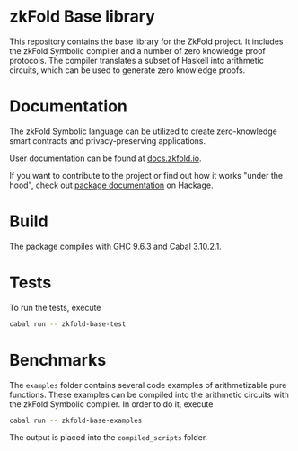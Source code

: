 # zkFold Base library
This repository contains the base library for the ZkFold project. It includes the zkFold Symbolic compiler and a number of zero knowledge proof protocols. The compiler translates a subset of Haskell into arithmetic circuits, which can be used to generate zero knowledge proofs.

# Documentation
The zkFold Symbolic language can be utilized to create zero-knowledge smart contracts and privacy-preserving applications.

User documentation can be found at [docs.zkfold.io](https://docs.zkfold.io "zkFold Symbolic User Documentation").

If you want to contribute to the project or find out how it works "under the hood", check out [package documentation](https://hackage.haskell.org/package/zkfold-base-0.1.0.0/candidate "zkFold Base package") on Hackage.

# Build
The package compiles with GHC 9.6.3 and Cabal 3.10.2.1.

# Tests
To run the tests, execute
```bash
cabal run -- zkfold-base-test
```

# Benchmarks
The `examples` folder contains several code examples of arithmetizable pure functions. These examples can be compiled into the arithmetic circuits with the zkFold Symbolic compiler. In order to do it, execute
```bash
cabal run -- zkfold-base-examples
```
The output is placed into the `compiled_scripts` folder.
